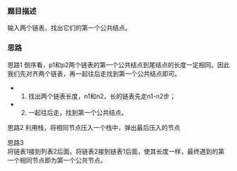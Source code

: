 ### 题目描述

输入两个链表，找出它们的第一个公共结点。

### 思路
思路1
倒序看，p1和p2两个链表的第一个公共结点到尾结点的长度一定相同。因此我们先对齐两个链表，再一起往后走找到第一个公共结点即可。

- 1. 找出两个链表长度，n1和n2，长的链表先走n1-n2步；  
- 2. 一起往后走，找到第一个公共结点。  

思路2 
利用栈，将相同节点压入一个栈中，弹出最后压入的节点  

思路3  
将链表1接到列表2后面，将链表2接到链表1后面，使其长度一样，最终遇到的第一个相同节点即为第一个公共节点。